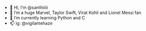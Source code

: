 - 👋 Hi, I’m @santhiiiii
- 👀 I’m a huge Marvel, Taylor Swift, Virat Kohli and Lionel Messi fan
- 🌱 I’m currently learning Python and C
- 📫 ig: @vigilantehaze

<!---
santhiiiii/santhiiiii is a ✨ special ✨ repository because its `README.md` (this file) appears on your GitHub profile.
You can click the Preview link to take a look at your changes.
--->
